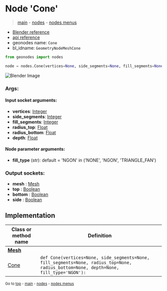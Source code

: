 # Node 'Cone'

> [main](../structure.md) - [nodes](nodes.md) - [nodes menus](nodes_menus.md)

- [Blender reference](https://docs.blender.org/manual/en/latest/modeling/geometry_nodes/mesh_primitives/cone.html)
- [api reference](https://docs.blender.org/api/current/bpy.types.GeometryNodeMeshCone.html)
- geonodes name: `Cone`
- bl_idname: `GeometryNodeMeshCone`

```python
from geonodes import nodes

node = nodes.Cone(vertices=None, side_segments=None, fill_segments=None, radius_top=None, radius_bottom=None, depth=None, fill_type='NGON')
```

![Blender Image](https://docs.blender.org/manual/en/latest/_images/node-types_GeometryNodeMeshCone.webp)

### Args:

#### Input socket arguments:

- **vertices**: [Integer](Integer.md)
- **side_segments**: [Integer](Integer.md)
- **fill_segments**: [Integer](Integer.md)
- **radius_top**: [Float](Float.md)
- **radius_bottom**: [Float](Float.md)
- **depth**: [Float](Float.md)

#### Node parameter arguments:

- **fill_type** (str): default = 'NGON' in ('NONE', 'NGON', 'TRIANGLE_FAN')

### Output sockets:

- **mesh** : [Mesh](Mesh.md)
- **top** : [Boolean](Boolean.md)
- **bottom** : [Boolean](Boolean.md)
- **side** : [Boolean](Boolean.md)

## Implementation

| Class or method name | Definition |
|----------------------|------------|
| **[Mesh](Mesh.md)** |
| [Cone](Mesh.md#Cone-staticmethod) | `def Cone(vertices=None, side_segments=None, fill_segments=None, radius_top=None, radius_bottom=None, depth=None, fill_type='NGON'):` |
<sub>Go to [top](#node-Cone) - [main](../structure.md) - [nodes](nodes.md) - [nodes menus](nodes_menus.md)</sub>

